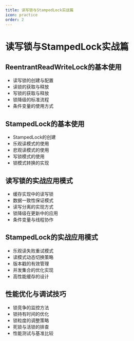 ```yaml
---
title: 读写锁与StampedLock实战篇
icon: practice
order: 2
---
```


# 读写锁与StampedLock实战篇

## ReentrantReadWriteLock的基本使用

- 读写锁的创建与配置
- 读锁的获取与释放
- 写锁的获取与释放
- 锁降级的标准流程
- 条件变量的使用方式

## StampedLock的基本使用

- StampedLock的创建
- 乐观读模式的使用
- 悲观读模式的使用
- 写锁模式的使用
- 锁模式转换的实现

## 读写锁的实战应用模式

- 缓存实现中的读写锁
- 数据一致性保证模式
- 读写分离的实现方式
- 锁降级在更新中的应用
- 条件变量与线程协作

## StampedLock的实战应用模式

- 乐观读失败重试模式
- 读模式动态切换策略
- 版本戳的有效管理
- 并发集合的优化实现
- 高性能缓存的设计

## 性能优化与调试技巧

- 锁竞争的监控方法
- 锁持有时间的优化
- 锁粒度的调整策略
- 死锁与活锁的排查
- 性能测试与基准比较
